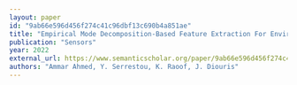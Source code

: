 ```yaml
---
layout: paper
id: "9ab66e596d456f274c41c96dbf13c690b4a851ae"
title: "Empirical Mode Decomposition-Based Feature Extraction For Environmental Sound Classification"
publication: "Sensors"
year: 2022
external_url: https://www.semanticscholar.org/paper/9ab66e596d456f274c41c96dbf13c690b4a851ae
authors: "Ammar Ahmed, Y. Serrestou, K. Raoof, J. Diouris"
---
```

